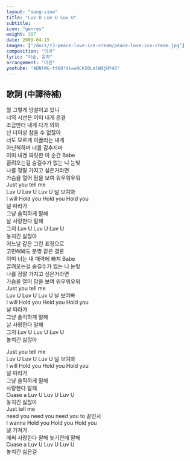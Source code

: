 ```yaml
---
layout: "song-view"
title: "Luv U Luv U Luv U"
subtitle:
icon: "genres"
weight: 307
date: 2009-04-15
images: ["/docs/r3-peace-love-ice-cream/peace-love-ice-cream.jpg"]
composition: "이관"
lyric: "이숲, 윤하"
arrangement: "이관"
youtube: "ABNlWG-tt68?si=w9CK50LalWQjNY48"
---
```


## 歌詞 (中譯待補)

뭘 그렇게 망설이고 있니  
너의 시선은 이미 내게 온걸  
조금만더 내게 다가 와봐  
넌 더이상 참을 수 없잖아  
너도 모르게 이끌리는 내게  
아닌척하며 너를 감추지마  
이미 내겐 짜릿한 이 순간 Babe  
끌려오는걸 숨길수가 없는 니 눈빛  
나를 정말 가지고 싶은거라면  
가슴을 열어 맘을 보여 워우워우워  
Just you tell me  
Luv U Luv U Luv U 널 보여봐  
I will Hold you Hold you Hold you  
널 따라가  
그냥 솔직하게 말해  
날 사랑한다 말해  
그저 Luv U Luv U Luv U  
놓치긴 싫잖아  
어느날 같은 그런 표정으로  
고민해봐도 분명 같은 결론  
이미 너는 내 매력에 빠져 Babe  
끌려오는걸 숨길수가 없는 니 눈빛  
나를 정말 가지고 싶은거라면  
가슴을 열어 맘을 보여 워우워우워  
Just you tell me  
Luv U Luv U Luv U 널 보여봐  
I will Hold you Hold you Hold you  
널 따라가  
그냥 솔직하게 말해  
날 사랑한다 말해  
그저 Luv U Luv U Luv U  
놓치긴 싫잖아  

Just you tell me  
Luv U Luv U Luv U 널 보여봐  
I will Hold you Hold you Hold you  
널 따라가  
그냥 솔직하게 말해  
사랑한다 말해  
Cuase a Luv U Luv U Luv U  
놓치긴 싫잖아  
Just tell me  
need you need you need you to 끝인사  
I wanna Hold you Hold you Hold you  
널 가져가  
애써 사랑한다 말해 늦기전에 말해  
Cuase a Luv U Luv U Luv U  
놓치긴 싫은걸  
